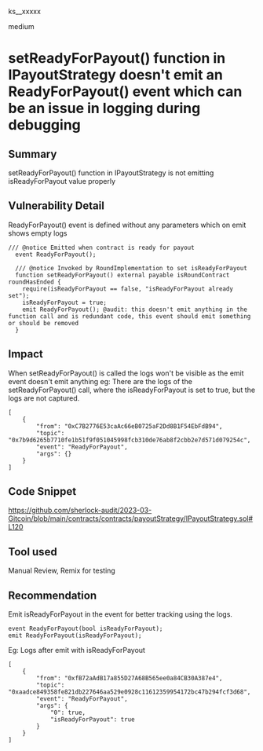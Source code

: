ks__xxxxx

medium

# setReadyForPayout() function in IPayoutStrategy doesn't emit an ReadyForPayout() event which can be an issue in logging during debugging

## Summary
setReadyForPayout() function in IPayoutStrategy is not emitting isReadyForPayout value properly
## Vulnerability Detail
ReadyForPayout() event is defined without any parameters which on emit shows empty logs
```solidity
/// @notice Emitted when contract is ready for payout
  event ReadyForPayout();

  /// @notice Invoked by RoundImplementation to set isReadyForPayout
  function setReadyForPayout() external payable isRoundContract roundHasEnded {
    require(isReadyForPayout == false, "isReadyForPayout already set");
    isReadyForPayout = true;
    emit ReadyForPayout(); @audit: this doesn't emit anything in the function call and is redundant code, this event should emit something or should be removed
  }
```
## Impact
When setReadyForPayout() is called the logs won't be visible as the emit event doesn't emit anything
eg: There are the logs of the setReadyForPayout() call, where the isReadyForPayout is set to true, but the logs are not captured.
```solidity
[
	{
		"from": "0xC7B2776E53caAc66eB0725aF2Dd8B1F54EbFdB94",
		"topic": "0x7b9d6265b7710fe1b51f9f051045998fcb310de76ab8f2cbb2e7d571d079254c",
		"event": "ReadyForPayout",
		"args": {}
	}
]
```
## Code Snippet
https://github.com/sherlock-audit/2023-03-Gitcoin/blob/main/contracts/contracts/payoutStrategy/IPayoutStrategy.sol#L120
## Tool used
Manual Review, Remix for testing

## Recommendation
Emit isReadyForPayout in the event for better tracking using the logs.
```solidity
event ReadyForPayout(bool isReadyForPayout);
emit ReadyForPayout(isReadyForPayout);
```

Eg: Logs after emit with isReadyForPayout
```solidity
[
	{
		"from": "0xfB72aAdB17a855D27A68B565ee0a84CB30A387e4",
		"topic": "0xaadce849358fe821db227646aa529e0928c11612359954172bc47b294fcf3d68",
		"event": "ReadyForPayout",
		"args": {
			"0": true,
			"isReadyForPayout": true
		}
	}
]
```
